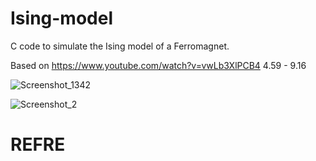 # Ising-model

C code to simulate the Ising model of a Ferromagnet.

Based on https://www.youtube.com/watch?v=vwLb3XlPCB4   4.59 - 9.16 

![Screenshot_1342](https://github.com/BlagojeBlagojevic/Ising-model/assets/100707842/422ce86e-59d6-4377-9a77-25b37d11dc30)


![Screenshot_2](https://github.com/BlagojeBlagojevic/Ising-model/assets/100707842/9552fc54-dfb1-4c08-a67e-cd0736453e67)


# REFRE


